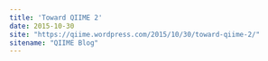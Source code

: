 ```yaml
---
title: 'Toward QIIME 2'
date: 2015-10-30
site: "https://qiime.wordpress.com/2015/10/30/toward-qiime-2/"
sitename: "QIIME Blog"
---
```

